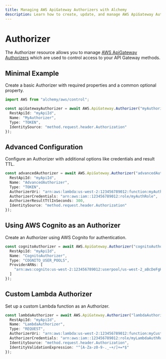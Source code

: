 ```yaml
---
title: Managing AWS ApiGateway Authorizers with Alchemy
description: Learn how to create, update, and manage AWS ApiGateway Authorizers using Alchemy Cloud Control.
---
```


# Authorizer

The Authorizer resource allows you to manage [AWS ApiGateway Authorizers](https://docs.aws.amazon.com/apigateway/latest/userguide/) which are used to control access to your API Gateway methods.

## Minimal Example

Create a basic Authorizer with required properties and a common optional property.

```ts
import AWS from "alchemy/aws/control";

const apiGatewayAuthorizer = await AWS.ApiGateway.Authorizer("myAuthorizer", {
  RestApiId: "myApiId",
  Name: "MyAuthorizer",
  Type: "TOKEN",
  IdentitySource: "method.request.header.Authorization"
});
```

## Advanced Configuration

Configure an Authorizer with additional options like credentials and result TTL.

```ts
const advancedAuthorizer = await AWS.ApiGateway.Authorizer("advancedAuthorizer", {
  RestApiId: "myApiId",
  Name: "AdvancedAuthorizer",
  Type: "TOKEN",
  AuthorizerUri: "arn:aws:lambda:us-west-2:123456789012:function:myAuthFunction",
  AuthorizerCredentials: "arn:aws:iam::123456789012:role/myAuthRole",
  AuthorizerResultTtlInSeconds: 300,
  IdentitySource: "method.request.header.Authorization"
});
```

## Using AWS Cognito as an Authorizer

Create an Authorizer using AWS Cognito for authentication.

```ts
const cognitoAuthorizer = await AWS.ApiGateway.Authorizer("cognitoAuthorizer", {
  RestApiId: "myApiId",
  Name: "CognitoAuthorizer",
  Type: "COGNITO_USER_POOLS",
  ProviderARNs: [
    "arn:aws:cognito:us-west-2:123456789012:userpool/us-west-2_aBcDeFgHi"
  ]
});
```

## Custom Lambda Authorizer

Set up a custom Lambda function as an Authorizer.

```ts
const lambdaAuthorizer = await AWS.ApiGateway.Authorizer("lambdaAuthorizer", {
  RestApiId: "myApiId",
  Name: "LambdaAuthorizer",
  Type: "REQUEST",
  AuthorizerUri: "arn:aws:lambda:us-west-2:123456789012:function:myCustomAuthFunction",
  AuthorizerCredentials: "arn:aws:iam::123456789012:role/myLambdaAuthRole",
  IdentitySource: "method.request.header.Authorization",
  IdentityValidationExpression: "^[A-Za-z0-9-._~+/]+=*$"
});
```